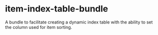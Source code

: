 # item-index-table-bundle
A bundle to facilitate creating a dynamic index table with the ability to set the column used for item sorting.
